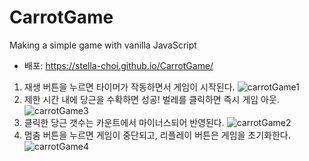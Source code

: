 # CarrotGame
 Making a simple game with vanilla JavaScript
 * 배포: https://stella-choi.github.io/CarrotGame/

1. 재생 버튼을 누르면 타이머가 작동하면서 게임이 시작된다.
![carrotGame1](https://user-images.githubusercontent.com/111262557/189792090-79d4bc1b-ad2e-46fb-888d-26ac874690f5.png)
2. 제한 시간 내에 당근을 수확하면 성공! 벌레를 클릭하면 즉시 게임 아웃.
![carrotGame3](https://user-images.githubusercontent.com/111262557/189792104-17d09e66-9d58-4986-aae3-9ada40d64e27.png)
3. 클릭한 당근 갯수는 카운트에서 마이너스되어 반영된다.
![carrotGame2](https://user-images.githubusercontent.com/111262557/189792097-c7272389-6f76-47a1-bba8-f8551180e864.png)
4. 멈춤 버튼을 누르면 게임이 중단되고, 리플레이 버튼은 게임을 초기화한다.
![carrotGame4](https://user-images.githubusercontent.com/111262557/189792117-0cc4b7f4-7dbc-4bb7-8487-5ec771bb6585.png)
